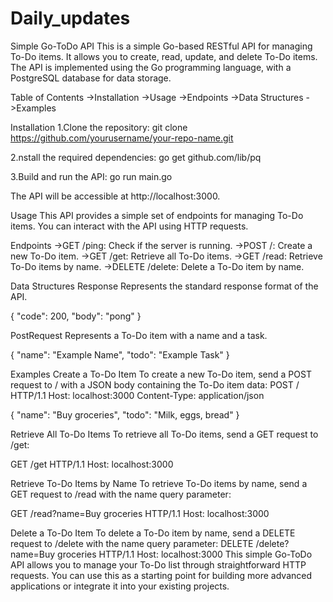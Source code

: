 # Daily_updates
Simple Go-ToDo API
This is a simple Go-based RESTful API for managing To-Do items. It allows you to create, read, update, and delete To-Do items. The API is implemented using the Go programming language, with a PostgreSQL database for data storage.

Table of Contents
->Installation
->Usage
->Endpoints
->Data Structures
->Examples

Installation
1.Clone the repository:
git clone https://github.com/yourusername/your-repo-name.git

2.nstall the required dependencies:
go get github.com/lib/pq

3.Build and run the API:
go run main.go


The API will be accessible at http://localhost:3000.

Usage
This API provides a simple set of endpoints for managing To-Do items. You can interact with the API using HTTP requests.


Endpoints
->GET /ping: Check if the server is running.
->POST /: Create a new To-Do item.
->GET /get: Retrieve all To-Do items.
->GET /read: Retrieve To-Do items by name.
->DELETE /delete: Delete a To-Do item by name.

Data Structures
Response
Represents the standard response format of the API.

{
  "code": 200,
  "body": "pong"
}


PostRequest
Represents a To-Do item with a name and a task.

{
  "name": "Example Name",
  "todo": "Example Task"
}


Examples
Create a To-Do Item
To create a new To-Do item, send a POST request to / with a JSON body containing the To-Do item data:
POST / HTTP/1.1
Host: localhost:3000
Content-Type: application/json

{
  "name": "Buy groceries",
  "todo": "Milk, eggs, bread"
}

Retrieve All To-Do Items
To retrieve all To-Do items, send a GET request to /get:

GET /get HTTP/1.1
Host: localhost:3000

Retrieve To-Do Items by Name
To retrieve To-Do items by name, send a GET request to /read with the name query parameter:

GET /read?name=Buy groceries HTTP/1.1
Host: localhost:3000

Delete a To-Do Item
To delete a To-Do item by name, send a DELETE request to /delete with the name query parameter:
DELETE /delete?name=Buy groceries HTTP/1.1
Host: localhost:3000
This simple Go-ToDo API allows you to manage your To-Do list through straightforward HTTP requests. You can use this as a starting point for building more advanced applications or integrate it into your existing projects.



